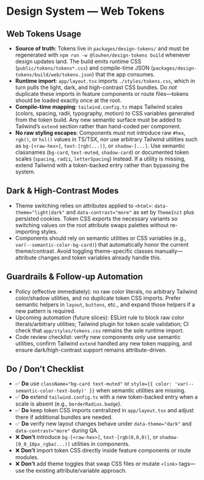# Design System — Web Tokens

## Web Tokens Usage
- **Source of truth**: Tokens live in `packages/design-tokens/` and must be regenerated with `npm run -w @louhen/design-tokens build` whenever design updates land. The build emits runtime CSS (`public/tokens/tokens*.css`) and compile-time JSON (`packages/design-tokens/build/web/tokens.json`) that the app consumes.
- **Runtime import**: `app/layout.tsx` imports `./styles/tokens.css`, which in turn pulls the light, dark, and high-contrast CSS bundles. Do *not* duplicate these imports in feature components or route files—tokens should be loaded exactly once at the root.
- **Compile-time mapping**: `tailwind.config.ts` maps Tailwind scales (colors, spacing, radii, typography, motion) to CSS variables generated from the token build. Any new semantic surface must be added to Tailwind’s `extend` section rather than hand-coded per component.
- **No raw styling escapes**: Components must not introduce raw `#hex`, `rgb()`, or `hsl()` values in TS/TSX, nor use arbitrary Tailwind utilities such as `bg-[<raw-hex>]`, `text-[rgb(...)]`, or `shadow-[...]`. Use semantic classnames (`bg-card`, `text-muted`, `shadow-card`) or documented token scales (`spacing`, `radii`, `letterSpacing`) instead. If a utility is missing, extend Tailwind with a token-backed entry rather than bypassing the system.

## Dark & High-Contrast Modes
- Theme switching relies on attributes applied to `<html>`: `data-theme="light|dark"` and `data-contrast="more"` as set by `ThemeInit` plus persisted cookies. Token CSS exports the necessary variants so switching values on the root attribute swaps palettes without re-importing styles.
- Components should rely on semantic utilities or CSS variables (e.g., `var(--semantic-color-bg-card)`) that automatically honor the current theme/contrast. Avoid toggling theme-specific classes manually—attribute changes and token variables already handle this.

## Guardrails & Follow-up Automation
- Policy (effective immediately): no raw color literals, no arbitrary Tailwind color/shadow utilities, and no duplicate token CSS imports. Prefer semantic helpers in `layout`, `buttons`, etc., and expand those helpers if a new pattern is required.
- Upcoming automation (future slices): ESLint rule to block raw color literals/arbitrary utilities; Tailwind plugin for token scale validation; CI check that `app/styles/tokens.css` remains the sole runtime import.
- Code review checklist: verify new components only use semantic utilities, confirm Tailwind `extend` handled any new token mapping, and ensure dark/high-contrast support remains attribute-driven.

## Do / Don’t Checklist
- ✅ **Do** use `className="bg-card text-muted"` or `style={{ color: 'var(--semantic-color-text-body)' }}` when semantic utilities are missing.
- ✅ **Do** extend `tailwind.config.ts` with a new token-backed entry when a scale is absent (e.g., `borderRadius.badge`).
- ✅ **Do** keep token CSS imports centralized in `app/layout.tsx` and adjust there if additional bundles are needed.
- ✅ **Do** verify new layout changes behave under `data-theme="dark"` and `data-contrast="more"` during QA.
- ❌ **Don’t** introduce `bg-[<raw-hex>]`, `text-[rgb(0,0,0)]`, or `shadow-[0_0_10px_rgba(...)]` utilities in components.
- ❌ **Don’t** import token CSS directly inside feature components or route modules.
- ❌ **Don’t** add theme toggles that swap CSS files or mutate `<link>` tags—use the existing attribute/variable approach.
